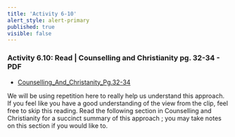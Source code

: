 ```yaml
---
title: 'Activity 6-10'
alert_style: alert-primary
published: true
visible: false
---
```


### Activity 6.10: Read | Counselling and Christianity pg. 32-34 - PDF

- [Counselling_And_Christanity_Pg.32-34](Counselling_And_Christianity_Pg.32-34.pdf)
  
We will be using repetition here to really help us understand this approach. If you feel like you have a good understanding of the view from the clip, feel free to skip this reading. Read the following section in Counselling and Christianity for a succinct summary of this approach ; you may take notes on this section if you would like to.
